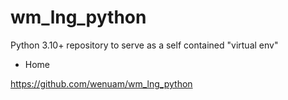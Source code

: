 # wm_lng_python
Python 3.10+ repository to serve as a self contained "virtual env"

* Home

https://github.com/wenuam/wm_lng_python
